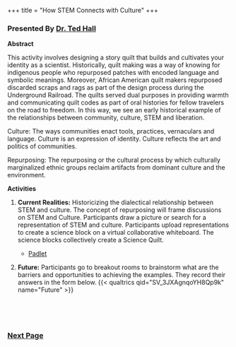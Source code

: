 +++
title = "How STEM Connects with Culture"
+++

### Presented By [Dr. Ted Hall](https://dehsi2022.netlify.app/background/meettheteam/#dr-ted-hall)

**Abstract**

This activity involves designing a story quilt that builds and cultivates your identity as a scientist. Historically, quilt making was a way of knowing for indigenous people who repurposed patches with encoded language and symbolic meanings. Moreover, African American quilt makers repurposed discarded scraps and rags as part of the design process during the Underground Railroad. The quilts served dual purposes in providing warmth and communicating quilt codes as part of oral histories for fellow travelers on the road to freedom. In this way, we see an early historical example of the relationships between community, culture, STEM and liberation.

Culture: The ways communities enact tools, practices, vernaculars and language. Culture is an expression of identity. Culture reflects the art and politics of communities.

Repurposing: The repurposing or the cultural process by which culturally marginalized ethnic groups reclaim artifacts from dominant culture and the environment. 

**Activities**
1. **Current Realities:** Historicizing the dialectical relationship between STEM and culture. The concept of repurposing will frame discussions on STEM and Culture. Participants draw a picture or search for a representation of STEM and culture. Participants upload representations to create a science block on a virtual collaborative whiteboard. The science blocks collectively create a Science Quilt.
	* <a href="https://padlet.com/darrylted/cu4vhk6r55o1m3o" target="_blank">Padlet</a>

2. **Future:** Participants go to breakout rooms to brainstorm what are the barriers and opportunities to achieving the examples. They record their answers in the form below.
{{< qualtrics qid="SV_3JXAgnqoYH8Qp9k" name="Future" >}}
 
&nbsp;
 
&nbsp;
 
### [Next Page](https://dehsi2022.netlify.app/session6/)